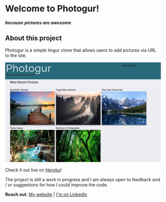 # Welcome to Photogur!

##### because pictures are awesome

## About this project

Photogur is a simple Imgur clone that allows users to add pictures via URL to the site.  

![photogur](/app/assets/images/photogur.png)

Check it out live on
[Heroku](http://maryfranks-photogur.herokuapp.com)!

The project is still a work in progress and I am always open to feedback and / or suggestions for how I could improve the code.  

**Reach out**:
[My website](http://maryfranks.me) | [I'm on LinkedIn](https://www.linkedin.com/in/maryfranks/)
